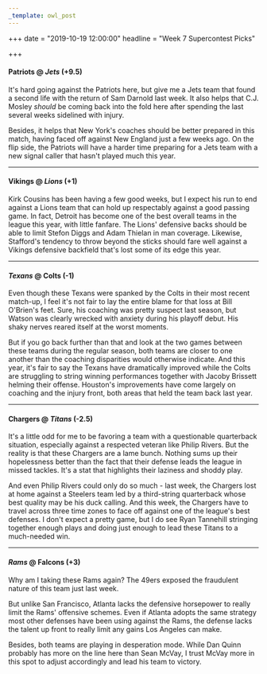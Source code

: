 ```yaml
---
_template: owl_post
---
```


+++
date = "2019-10-19 12:00:00"
headline = "Week 7 Supercontest Picks"

+++
#### Patriots @ _Jets_ (+9.5)

It's hard going against the Patriots here, but give me a Jets team that found a second life with the return of Sam Darnold last week. It also helps that C.J. Mosley _should_ be coming back into the fold here after spending the last several weeks sidelined with injury.

Besides, it helps that New York's coaches should be better prepared in this match, having faced off against New England just a few weeks ago. On the flip side, the Patriots will have a harder time preparing for a Jets team with a new signal caller that hasn't played much this year.

***

#### Vikings @ _Lions_ (+1)

Kirk Cousins has been having a few good weeks, but I expect his run to end against a Lions team that can hold up respectably against a good passing game. In fact, Detroit has become one of the best overall teams in the league this year, with little fanfare. The Lions' defensive backs should be able to limit Stefon Diggs and Adam Thielan in man coverage. Likewise, Stafford's tendency to throw beyond the sticks should fare well against a Vikings defensive backfield that's lost some of its edge this year.

***

#### _Texans_ @ Colts (-1)

Even though these Texans were spanked by the Colts in their most recent match-up, I feel it's not fair to lay the entire blame for that loss at Bill O'Brien's feet. Sure, his coaching was pretty suspect last season, but Watson was clearly wrecked with anxiety during his playoff debut. His shaky nerves reared itself at the worst moments.

But if you go back further than that and look at the two games between these teams during the regular season, both teams are closer to one another than the coaching disparities would otherwise indicate. And this year, it's fair to say the Texans have dramatically improved while the Colts are struggling to string winning performances together with Jacoby Brissett helming their offense. Houston's improvements have come largely on coaching and the injury front, both areas that held the team back last year.

***

#### Chargers @ _Titans_ (-2.5)

It's a little odd for me to be favoring a team with a questionable quarterback situation, especially against a respected veteran like Philip Rivers. But the reality is that these Chargers are a lame bunch. Nothing sums up their hopelessness better than the fact that their defense leads the league in missed tackles. It's a stat that highlights their laziness and shoddy play.

And even Philip Rivers could only do so much - last week, the Chargers lost at home against a Steelers team led by a third-string quarterback whose best quality may be his duck calling. And this week, the Chargers have to travel across three time zones to face off against one of the league's best defenses. I don't expect a pretty game, but I do see Ryan Tannehill stringing together enough plays and doing just enough to lead these Titans to a much-needed win.

***

#### _Rams_ @ Falcons (+3)

Why am I taking these Rams again? The 49ers exposed the fraudulent nature of this team just last week.

But unlike San Francisco, Atlanta lacks the defensive horsepower to really limit the Rams' offensive schemes. Even if Atlanta adopts the same strategy most other defenses have been using against the Rams, the defense lacks the talent up front to really limit any gains Los Angeles can make.

Besides, both teams are playing in desperation mode. While Dan Quinn probably has more on the line here than Sean McVay, I trust McVay more in this spot to adjust accordingly and lead his team to victory.  

